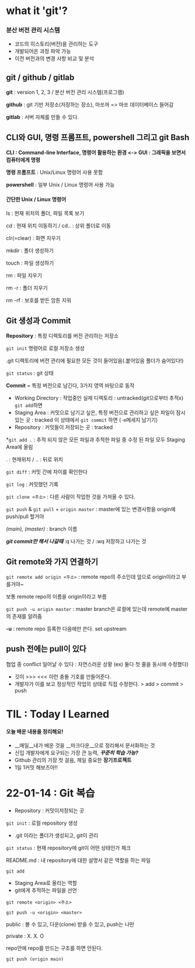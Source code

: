 # what it 'git'?

### 분산 버전 관리 시스템

- 코드의 히스토리(버전)을 관리하는 도구
- 개발되어온 과정 파악 가능
- 이전 버전과의 변경 사항 비교 및 분석



## git / github / gitlab

**git** : version 1, 2, 3 / 분산 버전 관리 시스템(프로그램)

**github** : git 기반 저장소(저장하는 장소), 마쏘꺼 => 마쏘 데이터베이스 들어감

**gitlab** : 서버 자체를 만들 수 있다.



## CLI와 GUI, 명령 프롬프트, powershell 그리고 git  Bash

**CLI : Command-line Interface, 명령어 활용하는 환경 <-> GUI : 그래픽을 보면서 컴퓨터에게 명령**

__명령 프롬프트__ : Unix/Linux 명령어 사용 못함 

__powershell__ : 일부 Unix / Linux 명령어 사용 가능



#### 간단한 Unix / Linux 명령어

ls : 현재 위치의 폴더, 파일 목록 보기

cd <path> : 현재 위치 이동하기 / cd.. : 상위 폴더로 이동

clr(=clear) : 화면 지우기

mkdir <name> : 폴더 생성하기

touch <name> : 파일 생성하기 

rm <name>  : 파일 지우기

rm -r <name> : 폴더 지우기

rm -rf <name> : 보호를 받든 암튼 지워



## Git 생성과 Commit

**Repository**  : 특정 디렉토리를 버전 관리하는 저장소

`git init` 명령어로 로컬 저장소 생성

.git 디렉토리에 버전 관리에 필요한 모든 것이 들어있음(.붙어있음 폴더가 숨어있다!)

`git status` : git 상태



__Commit__ = 특정 버전으로 남긴다, 3가지 영역 바탕으로 동작 

- Working Directory : 작업중인 실제 디렉토리 : untracked(git으로부터 추적x) `git add`하면
- Staging Area : 커밋으로 남기고 싶은, 특정 버전으로 관리하고 싶은 파일이 잠시 있는 곳 : tracked 이 상태에서 `git commit` 하면 (`-m`메세지 남기기)
- Repository : 커밋들이 저장되는 곳 : tracked 

*`git add .` : 추적 되지 않은 모든 파일과 추적한 파일 중 수정 된 파일 모두 Staging Area에 올림

. : 현재위치 / .. : 뒤로 위치



`git diff` : 커밋 간에 차이를 확인한다

`git log` : 커밋했던 기록

`git clone <주소>` : 다른 사람이 작업한 것을 가져올 수 있다.

`git push` & `git pull` + `origin master` : master에 있는 변경사항을 origin에 push/pull 할거야

_(main), (master)_ : branch 이름

___git commit만 해서 나갈때___   :q 나가는 것 / :wq 저장하고 나가는 것



## Git remote와 가지 연결하기

`git remote add origin <주소>` : remote repo의 주소인데 앞으로 origin이라고 부를거야~

보통 remote repo의 이름을 origin이라고 부름

`git push -u origin master` : master branch은 로컬에 있는데 remote에 master의 존재를 알려줌

__-u__ : remote repo 등록한 다음에만 쓴다. set upstream



## push 전에는 pull이 있다

협업 중 conflict 일어날 수 있다 : 자연스러운 상황 (ex) 둘다 첫 줄을 동시에 수정했다)

- 깃이 >>> <<< 이런 충돌 기호를 만들어준다.
- 개발자가 이를 보고 정상적인 작업의 상태로 직접 수정한다. > add > commit > push





# TIL : Today I Learned

#### 오늘 배운 내용을 정리해요!

- __매일__내가 배운 것을 __마크다운__으로 정리해서 문서화하는 것
- 신입 개발자에게 요구되는 가장 큰 능력, ___꾸준히 학습 가능?___
- Github 관리의 가장 첫 걸음, 제일 중요한 __장기프로젝트__
- 1일 1커밋 해보즈아!!





# 22-01-14 : Git 복습

- Repository : 커밋이저장되는 곳

`git init` : 로컬 repository 생성

- .git 이라는 폴더가 생성되고, git이 관리

`git status` : 현재 repository에 git이 어떤 상태인가 체크

README.md : 내 repository에 대한 설명서 같은 역할을 하는 파일

`git add`

- Staging Area로 올리는 역할
- git에게 추적하는 파일을 선언

`git remote <origin> <주소>` 

`git push -u <origin> <master>` 



public : 볼 수 있고, 다운(clone) 받을 수 있고, push는 나만

private : X. X. O



repo안에 repo를 만드는 구조를 하면 안된다.

`git push (origin main)` 

